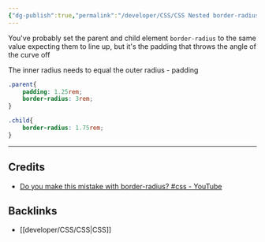 ```yaml
---
{"dg-publish":true,"permalink":"/developer/CSS/CSS Nested border-radius/","dgPassFrontmatter":true}
---
```


You've probably set the parent and child element `border-radius` to the same value expecting them to line up, but it's the padding that throws the angle of the curve off

The inner radius needs to equal the outer radius - padding

```scss
.parent{
	padding: 1.25rem;
	border-radius: 3rem;
}

.child{
	border-radius: 1.75rem;
}
```

---
## Credits
- [Do you make this mistake with border-radius? #css - YouTube](https://www.youtube.com/shorts/D0lIR1qVJOk)

## Backlinks
- [[developer/CSS/CSS\|CSS]]